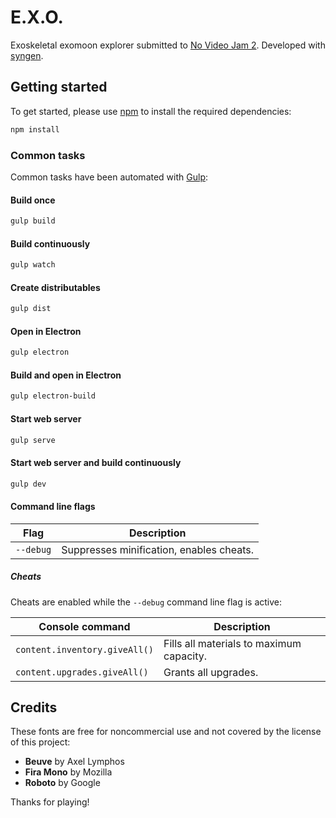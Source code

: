 # E.X.O.
Exoskeletal exomoon explorer submitted to [No Video Jam 2](https://itch.io/jam/no-video-jam-2).
Developed with [syngen](https://github.com/nicross/syngen).

## Getting started
To get started, please  use [npm](https://nodejs.org) to install the required dependencies:
```sh
npm install
```

### Common tasks
Common tasks have been automated with [Gulp](https://gulpjs.com):

#### Build once
```sh
gulp build
```

#### Build continuously
```sh
gulp watch
```

#### Create distributables
```sh
gulp dist
```

#### Open in Electron
```sh
gulp electron
```

#### Build and open in Electron
```sh
gulp electron-build
```

#### Start web server
```sh
gulp serve
```

#### Start web server and build continuously
```sh
gulp dev
```

#### Command line flags
| Flag | Description |
| - | - |
| `--debug` | Suppresses minification, enables cheats. |

##### Cheats
Cheats are enabled while the `--debug` command line flag is active:

| Console command | Description |
| - | - |
| `content.inventory.giveAll()` | Fills all materials to maximum capacity. |
| `content.upgrades.giveAll()` | Grants all upgrades. |

## Credits
These fonts are free for noncommercial use and not covered by the license of this project:
- **Beuve** by Axel Lymphos
- **Fira Mono** by Mozilla
- **Roboto** by Google

Thanks for playing!
